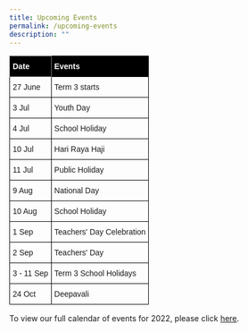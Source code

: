 ```yaml
---
title: Upcoming Events
permalink: /upcoming-events
description: ""
---
```

<style type="text/css">
.tg  {border-collapse:collapse;border-spacing:0;}
.tg td{border-color:black;border-style:solid;border-width:1px;font-family:Arial, sans-serif;font-size:14px;
  overflow:hidden;padding:10px 5px;word-break:normal;}
.tg th{border-color:black;border-style:solid;border-width:1px;font-family:Arial, sans-serif;font-size:14px;
  font-weight:normal;overflow:hidden;padding:10px 5px;word-break:normal;}
.tg .tg-0hty{background-color:#000000;border-color:inherit;color:#ffffff;font-weight:bold;text-align:left;vertical-align:top}
.tg .tg-6y75{background-color:#000000;color:#ffffff;font-weight:bold;text-align:left;vertical-align:top}
.tg .tg-0lax{text-align:left;vertical-align:top}
</style>
<table class="tg">
<thead>
  <tr>
    <th class="tg-0hty">Date</th>
    <th class="tg-6y75">Events</th>
  </tr>
</thead>
<tbody>
  <tr>
    <td class="tg-0lax">27 June</td>
    <td class="tg-0lax">Term 3 starts</td>
  </tr>
  <tr>
    <td class="tg-0lax">3 Jul </td>
    <td class="tg-0lax">Youth Day</td>
  </tr>
  <tr>
    <td class="tg-0lax">4 Jul </td>
    <td class="tg-0lax">School Holiday</td>
  </tr>
  <tr>
    <td class="tg-0lax">10 Jul </td>
    <td class="tg-0lax">Hari Raya Haji</td>
  </tr>
  <tr>
    <td class="tg-0lax">11 Jul</td>
    <td class="tg-0lax">Public Holiday</td>
  </tr>
  <tr>
    <td class="tg-0lax">9 Aug</td>
    <td class="tg-0lax">National Day</td>
  </tr>
  <tr>
    <td class="tg-0lax">10 Aug </td>
    <td class="tg-0lax">School Holiday</td>
  </tr>
  <tr>
    <td class="tg-0lax">1 Sep </td>
    <td class="tg-0lax">Teachers' Day Celebration</td>
  </tr>
  <tr>
    <td class="tg-0lax">2 Sep </td>
    <td class="tg-0lax">Teachers' Day</td>
  </tr>
  <tr>
    <td class="tg-0lax">3 - 11 Sep</td>
    <td class="tg-0lax">Term 3 School Holidays</td>
  </tr>
  <tr>
    <td class="tg-0lax">24 Oct</td>
    <td class="tg-0lax">Deepavali</td>
  </tr>
</tbody>
</table>

To view our full calendar of events for 2022, please click [here](/about-us/our-calendar-of-events). 